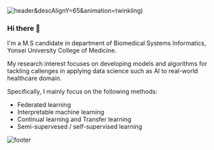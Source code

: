 <!-- https://github.com/kyechan99/capsule-render#custom-color-list -->
![header](https://capsule-render.vercel.app/api?type=waving&color=gradient&customColorList=25&height=300&section=header&text=TaeHyun&fontAlignY=40&fontSize=100&desc=:)&descAlignY=65&animation=twinkling)

### Hi there 👋
  I'm a M.S candidate in department of Biomedical Systems Informatics, Yonsei University College of Medicine.

  My research interest focuses on developing models and algorithms for tackling callenges in applying data science such as AI
  to real-world healthcare domain.

  Specifically, I mainly focus on the following methods:
  - Federated learning
  - Interpretable machine learning
  - Continual learning and Transfer learning
  - Semi-supervesed / self-supervised learning

<!--   <br /><br />
  <h3>Tech Stack</h3>
  <div class="stack">
    <a href="#"><img src="https://img.shields.io/badge/JavaScript-F7DF1E?style=flat&logo=JavaScript&logoColor=black"/></a>
  <a href="#"><img src="https://img.shields.io/badge/CSS-1572B6?style=flat&logo=CSS3&logoColor=white"/></a>
  <a href="#"><img src="https://img.shields.io/badge/Vue.js-4FC08D?style=flat&logo=vue-dot-js&logoColor=white"/></a>
  <a href="#"><img src="https://img.shields.io/badge/React-61DAFB?style=flat&logo=React&logoColor=white"/></a>
  <a href="#"><img src="https://img.shields.io/badge/Node.js-339933?style=flat&logo=node-dot-js&logoColor=white"/></a>
  <a href="#"><img src="https://img.shields.io/badge/Python-3766AB?style=flat&logo=Python&logoColor=white"/></a>
  <br />
  <a href="#"><img src="https://img.shields.io/badge/MySQL-4479A1?style=flat&logo=MySQL&logoColor=white"/></a>
  <a href="#"><img src="https://img.shields.io/badge/PostgreSQL-4169E1?style=flat&logo=PostgreSQL&logoColor=white"/></a>
  <a href="#"><img src="https://img.shields.io/badge/Docker-2496ED?style=flat&logo=Docker&logoColor=white"/></a>
  <a href="#"><img src="https://img.shields.io/badge/Git-F05032?style=flat&logo=Git&logoColor=white"/></a>
	</div>
 <br />
  <h3>✨ My Records ✨</h3>
  <div class="media">
    <a href="https://velog.io/@uoayop/about"><img src="https://img.shields.io/badge/Velog-11B48A?style=flat&logo=Vimeo&logoColor=white" height="25px;"/></a>
  <a href="#"><img src="https://img.shields.io/badge/Portfolio-444444?style=flat&logo=Notion&logoColor=white" height="25px;"/></a>
  </div>
</div> -->


	

![footer](https://capsule-render.vercel.app/api?section=footer&type=waving&color=e2e4e3&height=130)



<!--
**tae73/tae73** is a ✨ _special_ ✨ repository because its `README.md` (this file) appears on your GitHub profile.

Here are some ideas to get you started:

- 🔭 I’m currently working on ...
- 🌱 I’m currently learning ...
- 👯 I’m looking to collaborate on ...
- 🤔 I’m looking for help with ...
- 💬 Ask me about ...
- 📫 How to reach me: ...
- 😄 Pronouns: ...
- ⚡ Fun fact: ...
-->
